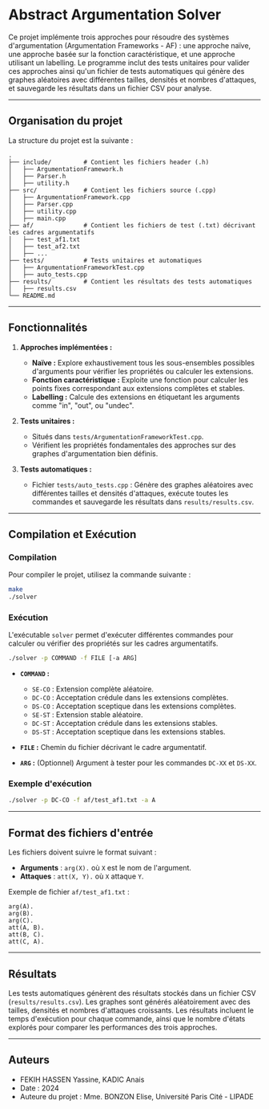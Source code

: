# Abstract Argumentation Solver

Ce projet implémente trois approches pour résoudre des systèmes d'argumentation (Argumentation Frameworks - AF) : une approche naïve, une approche basée sur la fonction caractéristique, et une approche utilisant un labelling. Le programme inclut des tests unitaires pour valider ces approches ainsi qu'un fichier de tests automatiques qui génère des graphes aléatoires avec différentes tailles, densités et nombres d'attaques, et sauvegarde les résultats dans un fichier CSV pour analyse.

---

## Organisation du projet

La structure du projet est la suivante :

```
.
├── include/         # Contient les fichiers header (.h)
│   ├── ArgumentationFramework.h
│   ├── Parser.h
│   ├── utility.h
├── src/             # Contient les fichiers source (.cpp)
│   ├── ArgumentationFramework.cpp
│   ├── Parser.cpp
│   ├── utility.cpp
│   ├── main.cpp
├── af/              # Contient les fichiers de test (.txt) décrivant les cadres argumentatifs
│   ├── test_af1.txt
│   ├── test_af2.txt
│   ├── ...
├── tests/           # Tests unitaires et automatiques
│   ├── ArgumentationFrameworkTest.cpp
│   ├── auto_tests.cpp
├── results/         # Contient les résultats des tests automatiques
│   ├── results.csv
└── README.md        
```

---

## Fonctionnalités

1. **Approches implémentées :**
   - **Naïve :** Explore exhaustivement tous les sous-ensembles possibles d'arguments pour vérifier les propriétés ou calculer les extensions.
   - **Fonction caractéristique :** Exploite une fonction pour calculer les points fixes correspondant aux extensions complètes et stables.
   - **Labelling :** Calcule des extensions en étiquetant les arguments comme "in", "out", ou "undec".

2. **Tests unitaires :**
   - Situés dans `tests/ArgumentationFrameworkTest.cpp`.
   - Vérifient les propriétés fondamentales des approches sur des graphes d'argumentation bien définis.

3. **Tests automatiques :**
   - Fichier `tests/auto_tests.cpp` : Génère des graphes aléatoires avec différentes tailles et densités d'attaques, exécute toutes les commandes et sauvegarde les résultats dans `results/results.csv`.

---

## Compilation et Exécution

### Compilation

Pour compiler le projet, utilisez la commande suivante :

```bash
make
./solver
```

### Exécution

L'exécutable `solver` permet d'exécuter différentes commandes pour calculer ou vérifier des propriétés sur les cadres argumentatifs.

```bash
./solver -p COMMAND -f FILE [-a ARG]
```

- **`COMMAND` :**
  - `SE-CO` : Extension complète aléatoire.
  - `DC-CO` : Acceptation crédule dans les extensions complètes.
  - `DS-CO` : Acceptation sceptique dans les extensions complètes.
  - `SE-ST` : Extension stable aléatoire.
  - `DC-ST` : Acceptation crédule dans les extensions stables.
  - `DS-ST` : Acceptation sceptique dans les extensions stables.

- **`FILE` :** Chemin du fichier décrivant le cadre argumentatif.

- **`ARG` :** (Optionnel) Argument à tester pour les commandes `DC-XX` et `DS-XX`.

### Exemple d'exécution

```bash
./solver -p DC-CO -f af/test_af1.txt -a A
```

---

## Format des fichiers d'entrée

Les fichiers doivent suivre le format suivant :

- **Arguments** : `arg(X).` où `X` est le nom de l'argument.
- **Attaques** : `att(X, Y).` où `X` attaque `Y`.

Exemple de fichier `af/test_af1.txt` :

```
arg(A).
arg(B).
arg(C).
att(A, B).
att(B, C).
att(C, A).
```

---

## Résultats

Les tests automatiques génèrent des résultats stockés dans un fichier CSV (`results/results.csv`). Les graphes sont générés aléatoirement avec des tailles, densités et nombres d'attaques croissants. Les résultats incluent le temps d'exécution pour chaque commande, ainsi que le nombre d'états explorés pour comparer les performances des trois approches.

---

## Auteurs

- FEKIH HASSEN Yassine, KADIC Anais
- Date : 2024
- Auteure du projet : Mme. BONZON Elise, Université Paris Cité - LIPADE


